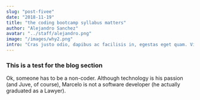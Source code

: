 ```yaml
---
slug: "post-fivee"
date: "2018-11-19"
title: "the coding bootcamp syllabus matters"
author: "Alejandro Sanchez"
avatar: "../staff/alejandro.png"
image: "/images/why2.png"
intro: "Cras justo odio, dapibus ac facilisis in, egestas eget quam. Vivamus sagittis lacus vel augue laoreet rutrum faucibus dolor auctor.Aenean lacinia bibendum nulla sed consectetur. Donec sed odio dui."
---
```


### This is a test for the blog section

Ok, someone has to be a non-coder. Although technology is his passion (and Juve, of course), Marcelo is not a software developer (he actually graduated as a Lawyer). 

